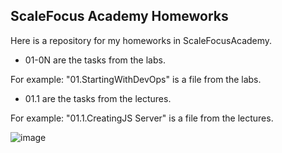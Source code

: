 ## ScaleFocus Academy Homeworks

 Here is a repository for my homeworks in ScaleFocusAcademy.
 
 * 01-0N are the tasks from the labs.
 
 For example: "01.StartingWithDevOps" is a file from the labs.
 
 * 01.1 are the tasks from the lectures.
 
 For example: "01.1.CreatingJS Server" is a file from the lectures.
 
![image](https://user-images.githubusercontent.com/109627707/223207643-9ccce083-c53a-4394-99ee-b195de41cca6.png)

